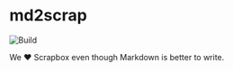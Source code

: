 # md2scrap

![Build](https://github.com/smallkirby/md2scrap/actions/workflows/rust.yml/badge.svg)

We ❤️ Scrapbox even though Markdown is better to write.
